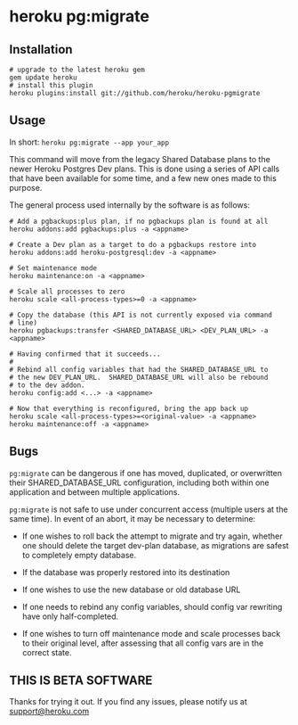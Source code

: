 # heroku pg:migrate

## Installation

    # upgrade to the latest heroku gem
    gem update heroku
    # install this plugin
    heroku plugins:install git://github.com/heroku/heroku-pgmigrate

## Usage

In short: `heroku pg:migrate --app your_app`

This command will move from the legacy Shared Database plans to the
newer Heroku Postgres Dev plans.  This is done using a series of API
calls that have been available for some time, and a few new ones made
to this purpose.

The general process used internally by the software is as follows:

    # Add a pgbackups:plus plan, if no pgbackups plan is found at all
    heroku addons:add pgbackups:plus -a <appname>

    # Create a Dev plan as a target to do a pgbackups restore into
    heroku addons:add heroku-postgresql:dev -a <appname>

    # Set maintenance mode
    heroku maintenance:on -a <appname>

    # Scale all processes to zero
    heroku scale <all-process-types>=0 -a <appname>

    # Copy the database (this API is not currently exposed via command
    # line)
    heroku pgbackups:transfer <SHARED_DATABASE_URL> <DEV_PLAN_URL> -a <appname>

    # Having confirmed that it succeeds...
    #
    # Rebind all config variables that had the SHARED_DATABASE_URL to
    # the new DEV_PLAN_URL.  SHARED_DATABASE_URL will also be rebound
    # to the dev addon.
    heroku config:add <...> -a <appname>

    # Now that everything is reconfigured, bring the app back up
    heroku scale <all-process-types>=<original-value> -a <appname>
    heroku maintenance:off -a <appname>

## Bugs

`pg:migrate` can be dangerous if one has moved, duplicated, or
overwritten their SHARED_DATABASE_URL configuration, including both
within one application and between multiple applications.

`pg:migrate` is not safe to use under concurrent access (multiple
users at the same time).  In event of an abort, it may be necessary to
determine:

  * If one wishes to roll back the attempt to migrate and try again,
    whether one should delete the target dev-plan database, as
    migrations are safest to completely empty database.

  * If the database was properly restored into its destination

  * If one wishes to use the new database or old database URL

  * If one needs to rebind any config variables, should config var
    rewriting have only half-completed.

  * If one wishes to turn off maintenance mode and scale processes
    back to their original level, after assessing that all config vars
    are in the correct state.


## THIS IS BETA SOFTWARE

Thanks for trying it out. If you find any issues, please notify us at
support@heroku.com
